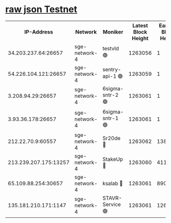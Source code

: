 
[raw json Testnet](https://rpc-check.sget.stavr.tech/sget/rpc-sget-result.json)
=


<table><tr><th>IP-Address</th><th>Network</th><th>Moniker</th><th>Latest Block Height</th><th>Earliest Block Height</th><th>Catching Up</th><th>Tx Index</th><th>Voting Power</th><th>Scan Time</th></tr><tr><td>34.203.237.64:26657</td><td>sge-network-4</td><td>testvld 🟢</td><td>1263056</td><td>1</td><td>False</td><td>on</td><td>0</td><td>2024-01-25T11:28:13.370613505UTC</td></tr><tr><td>54.226.104.121:26657</td><td>sge-network-4</td><td>sentry-api-1 🟢</td><td>1263059</td><td>1</td><td>False</td><td>on</td><td>0</td><td>2024-01-25T11:28:28.691709031UTC</td></tr><tr><td>3.208.94.29:26657</td><td>sge-network-4</td><td>6sigma-sntr-2 🟢</td><td>1263061</td><td>1</td><td>False</td><td>on</td><td>0</td><td>2024-01-25T11:28:38.938682020UTC</td></tr><tr><td>3.93.36.178:26657</td><td>sge-network-4</td><td>6sigma-sntr-1 🟢</td><td>1263061</td><td>1</td><td>False</td><td>on</td><td>0</td><td>2024-01-25T11:28:41.746668102UTC</td></tr><tr><td>212.22.70.9:60557</td><td>sge-network-4</td><td>Sr20de 🔴</td><td>1263062</td><td>138001</td><td>False</td><td>on</td><td>104</td><td>2024-01-25T11:28:44.871008954UTC</td></tr><tr><td>213.239.207.175:13257</td><td>sge-network-4</td><td>StakeUp 🔴</td><td>1263060</td><td>411001</td><td>False</td><td>off</td><td>100</td><td>2024-01-25T11:28:37.867666947UTC</td></tr><tr><td>65.109.88.254:30657</td><td>sge-network-4</td><td>ksalab 🔴</td><td>1263061</td><td>890001</td><td>False</td><td>off</td><td>1148</td><td>2024-01-25T11:28:42.216092653UTC</td></tr><tr><td>135.181.210.171:1147</td><td>sge-network-4</td><td>STAVR-Service 🟢</td><td>1263061</td><td>1260001</td><td>False</td><td>on</td><td>0</td><td>2024-01-25T11:28:38.265249618UTC</td></tr></table>

